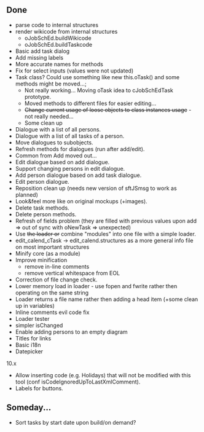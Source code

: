Done
----

* parse code to internal structures
* render wikicode from internal structures
	* oJobSchEd.buildWikicode
	* oJobSchEd.buildTaskcode
* Basic add task dialog
* Add missing labels
* More accurate names for methods
* Fix for select inputs (values were not updated)
* Task class? Could use something like new this.oTask() and some methods might be moved...;
	* Not really working... Moving oTask idea to cJobSchEdTask prototype.
	* Moved methods to different files for easier editing...
	* <del>Change current usage of loose objects to class instances usage</del> - not really needed...
	* Some clean up
* Dialogue with a list of all persons.
* Dialogue with a list of all tasks of a person.
* Move dialogues to subobjects.
* Refresh methods for dialogues (run after add/edit).
* Common from Add moved out...
* Edit dialogue based on add dialogue.
* Support changing persons in edit dialogue.
* Add person dialogue based on add task dialogue.
* Edit person dialogue.
* Reposition clean up (needs new version of sftJSmsg to work as planned)
* Look&feel more like on original mockups (+images).
* Delete task methods.
* Delete person methods.
* Refresh of fields problem (they are filled with previous values upon add => out of sync with oNewTask => unexpected)
* Use <del>the loader or</del> combine "modules" into one file with a simple loader.
* edit_calend_cTask -> edit_calend.structures as a more general info file on most important structures
* Minify core (as a module)
* Improve minification
	* remove in-line comments
	* remove vertical whitespace from EOL
* Correction of file change check.
* Lower memory load in loader - use fopen and fwrite rather then operating on the same string
* Loader returns a file name rather then adding a head item (+some clean up in variables)
* Inline comments evil code fix
* Loader tester
* simpler isChanged
* Enable adding persons to an empty diagram
* Titles for links
* Basic i18n
* Datepicker

10.x
* Allow inserting code (e.g. Holidays) that will not be modified with this tool (conf isCodeIgnoredUpToLastXmlComment).
* Labels for buttons.

Someday...
----------
* Sort tasks by start date upon build/on demand?
